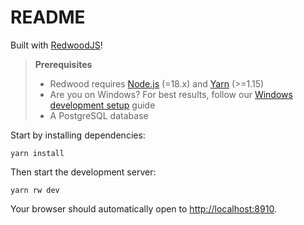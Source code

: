 # README

Built with [RedwoodJS](https://redwoodjs.com)!

> **Prerequisites**
>
> - Redwood requires [Node.js](https://nodejs.org/en/) (=18.x) and [Yarn](https://yarnpkg.com/) (>=1.15)
> - Are you on Windows? For best results, follow our [Windows development setup](https://redwoodjs.com/docs/how-to/windows-development-setup) guide
> - A PostgreSQL database

Start by installing dependencies:

```
yarn install
```

Then start the development server:

```
yarn rw dev
```

Your browser should automatically open to [http://localhost:8910](http://localhost:8910).